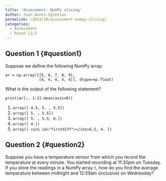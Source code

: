 ```yaml
---
title: 'Assessment: NumPy slicing'
author: Juan Nunez-Iglesias
permalink: /2014/10/assessment-numpy-slicing/
categories:
  - Assessment
  - Round 11/3
---
```

## Question 1 {#question1}

Suppose we define the following NumPy array:

    ar = np.array([[5, 6, 7, 8, 9],
                   [4, 4, 4, 4, 4]], dtype=np.float)

What is the output of the following statement?

    print(ar[:, 1:3].mean(axis=0))

1.  `array([ 4.5, 5. , 5.5])`
2.  `array([ 5. , 5.5])`
3.  `array([ 5. , 5.5, 6.])`
4.  `array([ 4.])`
5.  `array([ <ins id="firstdiff"></ins>6.5, 4. ])`

## Question 2 {#question2}

Suppose you have a temperature sensor from which you record the temperature at every minute. You started recording at 11:30pm on Tuesday. If you store the readings in a NumPy array `t`, how do you find the average temperature between midnight and 12:59am (inclusive) on Wednesday?
